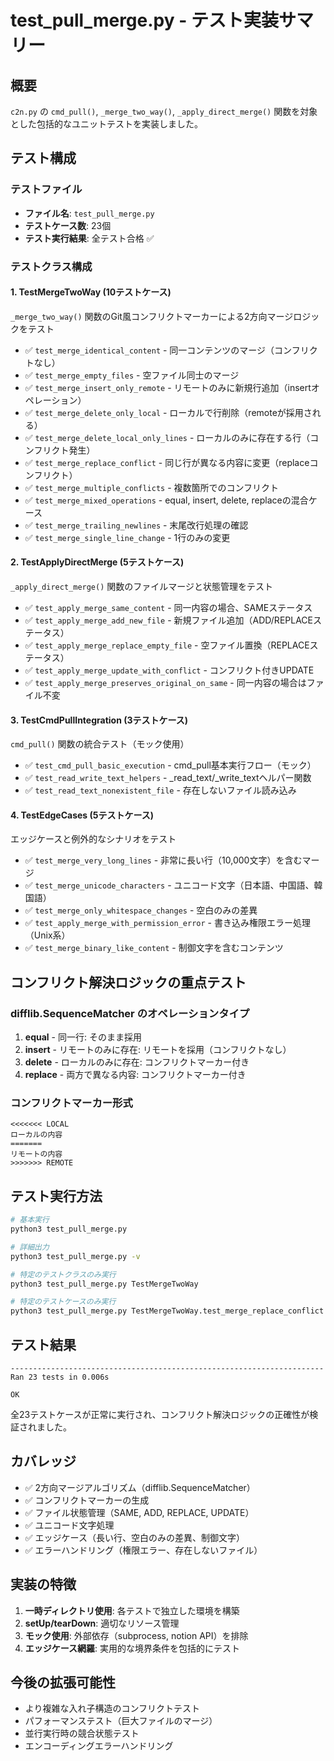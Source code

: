 # test_pull_merge.py - テスト実装サマリー

## 概要

`c2n.py` の `cmd_pull()`, `_merge_two_way()`, `_apply_direct_merge()` 関数を対象とした包括的なユニットテストを実装しました。

## テスト構成

### テストファイル
- **ファイル名**: `test_pull_merge.py`
- **テストケース数**: 23個
- **テスト実行結果**: 全テスト合格 ✅

### テストクラス構成

#### 1. TestMergeTwoWay (10テストケース)
`_merge_two_way()` 関数のGit風コンフリクトマーカーによる2方向マージロジックをテスト

- ✅ `test_merge_identical_content` - 同一コンテンツのマージ（コンフリクトなし）
- ✅ `test_merge_empty_files` - 空ファイル同士のマージ
- ✅ `test_merge_insert_only_remote` - リモートのみに新規行追加（insertオペレーション）
- ✅ `test_merge_delete_only_local` - ローカルで行削除（remoteが採用される）
- ✅ `test_merge_delete_local_only_lines` - ローカルのみに存在する行（コンフリクト発生）
- ✅ `test_merge_replace_conflict` - 同じ行が異なる内容に変更（replaceコンフリクト）
- ✅ `test_merge_multiple_conflicts` - 複数箇所でのコンフリクト
- ✅ `test_merge_mixed_operations` - equal, insert, delete, replaceの混合ケース
- ✅ `test_merge_trailing_newlines` - 末尾改行処理の確認
- ✅ `test_merge_single_line_change` - 1行のみの変更

#### 2. TestApplyDirectMerge (5テストケース)
`_apply_direct_merge()` 関数のファイルマージと状態管理をテスト

- ✅ `test_apply_merge_same_content` - 同一内容の場合、SAMEステータス
- ✅ `test_apply_merge_add_new_file` - 新規ファイル追加（ADD/REPLACEステータス）
- ✅ `test_apply_merge_replace_empty_file` - 空ファイル置換（REPLACEステータス）
- ✅ `test_apply_merge_update_with_conflict` - コンフリクト付きUPDATE
- ✅ `test_apply_merge_preserves_original_on_same` - 同一内容の場合はファイル不変

#### 3. TestCmdPullIntegration (3テストケース)
`cmd_pull()` 関数の統合テスト（モック使用）

- ✅ `test_cmd_pull_basic_execution` - cmd_pull基本実行フロー（モック）
- ✅ `test_read_write_text_helpers` - _read_text/_write_textヘルパー関数
- ✅ `test_read_text_nonexistent_file` - 存在しないファイル読み込み

#### 4. TestEdgeCases (5テストケース)
エッジケースと例外的なシナリオをテスト

- ✅ `test_merge_very_long_lines` - 非常に長い行（10,000文字）を含むマージ
- ✅ `test_merge_unicode_characters` - ユニコード文字（日本語、中国語、韓国語）
- ✅ `test_merge_only_whitespace_changes` - 空白のみの差異
- ✅ `test_apply_merge_with_permission_error` - 書き込み権限エラー処理（Unix系）
- ✅ `test_merge_binary_like_content` - 制御文字を含むコンテンツ

## コンフリクト解決ロジックの重点テスト

### difflib.SequenceMatcher のオペレーションタイプ

1. **equal** - 同一行: そのまま採用
2. **insert** - リモートのみに存在: リモートを採用（コンフリクトなし）
3. **delete** - ローカルのみに存在: コンフリクトマーカー付き
4. **replace** - 両方で異なる内容: コンフリクトマーカー付き

### コンフリクトマーカー形式
```
<<<<<<< LOCAL
ローカルの内容
=======
リモートの内容
>>>>>>> REMOTE
```

## テスト実行方法

```bash
# 基本実行
python3 test_pull_merge.py

# 詳細出力
python3 test_pull_merge.py -v

# 特定のテストクラスのみ実行
python3 test_pull_merge.py TestMergeTwoWay

# 特定のテストケースのみ実行
python3 test_pull_merge.py TestMergeTwoWay.test_merge_replace_conflict
```

## テスト結果

```
----------------------------------------------------------------------
Ran 23 tests in 0.006s

OK
```

全23テストケースが正常に実行され、コンフリクト解決ロジックの正確性が検証されました。

## カバレッジ

- ✅ 2方向マージアルゴリズム（difflib.SequenceMatcher）
- ✅ コンフリクトマーカーの生成
- ✅ ファイル状態管理（SAME, ADD, REPLACE, UPDATE）
- ✅ ユニコード文字処理
- ✅ エッジケース（長い行、空白のみの差異、制御文字）
- ✅ エラーハンドリング（権限エラー、存在しないファイル）

## 実装の特徴

1. **一時ディレクトリ使用**: 各テストで独立した環境を構築
2. **setUp/tearDown**: 適切なリソース管理
3. **モック使用**: 外部依存（subprocess, notion API）を排除
4. **エッジケース網羅**: 実用的な境界条件を包括的にテスト

## 今後の拡張可能性

- より複雑な入れ子構造のコンフリクトテスト
- パフォーマンステスト（巨大ファイルのマージ）
- 並行実行時の競合状態テスト
- エンコーディングエラーハンドリング
